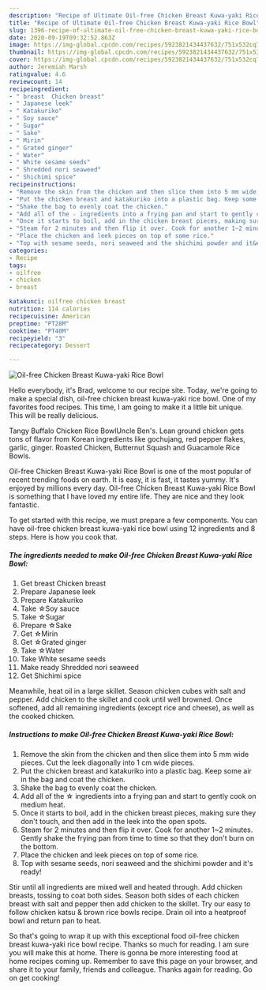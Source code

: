 ```yaml
---
description: "Recipe of Ultimate Oil-free Chicken Breast Kuwa-yaki Rice Bowl"
title: "Recipe of Ultimate Oil-free Chicken Breast Kuwa-yaki Rice Bowl"
slug: 1396-recipe-of-ultimate-oil-free-chicken-breast-kuwa-yaki-rice-bowl
date: 2020-09-19T09:32:52.863Z
image: https://img-global.cpcdn.com/recipes/5923821434437632/751x532cq70/oil-free-chicken-breast-kuwa-yaki-rice-bowl-recipe-main-photo.jpg
thumbnail: https://img-global.cpcdn.com/recipes/5923821434437632/751x532cq70/oil-free-chicken-breast-kuwa-yaki-rice-bowl-recipe-main-photo.jpg
cover: https://img-global.cpcdn.com/recipes/5923821434437632/751x532cq70/oil-free-chicken-breast-kuwa-yaki-rice-bowl-recipe-main-photo.jpg
author: Jeremiah Marsh
ratingvalue: 4.6
reviewcount: 14
recipeingredient:
- " breast  Chicken breast"
- " Japanese leek"
- " Katakuriko"
- " Soy sauce"
- " Sugar"
- " Sake"
- " Mirin"
- " Grated ginger"
- " Water"
- " White sesame seeds"
- " Shredded nori seaweed"
- " Shichimi spice"
recipeinstructions:
- "Remove the skin from the chicken and then slice them into 5 mm wide pieces. Cut the leek diagonally into 1 cm wide pieces."
- "Put the chicken breast and katakuriko into a plastic bag. Keep some air in the bag and coat the chicken."
- "Shake the bag to evenly coat the chicken."
- "Add all of the ☆ ingredients into a frying pan and start to gently cook on medium heat."
- "Once it starts to boil, add in the chicken breast pieces, making sure they don&#39;t touch, and then add in the leek into the open spots."
- "Steam for 2 minutes and then flip it over. Cook for another 1~2 minutes. Gently shake the frying pan from time to time so that they don&#39;t burn on the bottom."
- "Place the chicken and leek pieces on top of some rice."
- "Top with sesame seeds, nori seaweed and the shichimi powder and it&#39;s ready!"
categories:
- Recipe
tags:
- oilfree
- chicken
- breast

katakunci: oilfree chicken breast 
nutrition: 114 calories
recipecuisine: American
preptime: "PT28M"
cooktime: "PT40M"
recipeyield: "3"
recipecategory: Dessert

---
```



![Oil-free Chicken Breast Kuwa-yaki Rice Bowl](https://img-global.cpcdn.com/recipes/5923821434437632/751x532cq70/oil-free-chicken-breast-kuwa-yaki-rice-bowl-recipe-main-photo.jpg)

Hello everybody, it's Brad, welcome to our recipe site. Today, we're going to make a special dish, oil-free chicken breast kuwa-yaki rice bowl. One of my favorites food recipes. This time, I am going to make it a little bit unique. This will be really delicious.

Tangy Buffalo Chicken Rice BowlUncle Ben&#39;s. Lean ground chicken gets tons of flavor from Korean ingredients like gochujang, red pepper flakes, garlic, ginger. Roasted Chicken, Butternut Squash and Guacamole Rice Bowls.

Oil-free Chicken Breast Kuwa-yaki Rice Bowl is one of the most popular of recent trending foods on earth. It is easy, it is fast, it tastes yummy. It's enjoyed by millions every day. Oil-free Chicken Breast Kuwa-yaki Rice Bowl is something that I have loved my entire life. They are nice and they look fantastic.


To get started with this recipe, we must prepare a few components. You can have oil-free chicken breast kuwa-yaki rice bowl using 12 ingredients and 8 steps. Here is how you cook that.

<!--inarticleads1-->

##### The ingredients needed to make Oil-free Chicken Breast Kuwa-yaki Rice Bowl:

1. Get  breast  Chicken breast
1. Prepare  Japanese leek
1. Prepare  Katakuriko
1. Take  ☆Soy sauce
1. Take  ☆Sugar
1. Prepare  ☆Sake
1. Get  ☆Mirin
1. Get  ☆Grated ginger
1. Take  ☆Water
1. Take  White sesame seeds
1. Make ready  Shredded nori seaweed
1. Get  Shichimi spice


Meanwhile, heat oil in a large skillet. Season chicken cubes with salt and pepper. Add chicken to the skillet and cook until well browned. Once softened, add all remaining ingredients (except rice and cheese), as well as the cooked chicken. 

<!--inarticleads2-->

##### Instructions to make Oil-free Chicken Breast Kuwa-yaki Rice Bowl:

1. Remove the skin from the chicken and then slice them into 5 mm wide pieces. Cut the leek diagonally into 1 cm wide pieces.
1. Put the chicken breast and katakuriko into a plastic bag. Keep some air in the bag and coat the chicken.
1. Shake the bag to evenly coat the chicken.
1. Add all of the ☆ ingredients into a frying pan and start to gently cook on medium heat.
1. Once it starts to boil, add in the chicken breast pieces, making sure they don&#39;t touch, and then add in the leek into the open spots.
1. Steam for 2 minutes and then flip it over. Cook for another 1~2 minutes. Gently shake the frying pan from time to time so that they don&#39;t burn on the bottom.
1. Place the chicken and leek pieces on top of some rice.
1. Top with sesame seeds, nori seaweed and the shichimi powder and it&#39;s ready!


Stir until all ingredients are mixed well and heated through. Add chicken breasts, tossing to coat both sides. Season both sides of each chicken breast with salt and pepper then add chicken to the skillet. Try our easy to follow chicken katsu &amp; brown rice bowls recipe. Drain oil into a heatproof bowl and return pan to heat. 

So that's going to wrap it up with this exceptional food oil-free chicken breast kuwa-yaki rice bowl recipe. Thanks so much for reading. I am sure you will make this at home. There is gonna be more interesting food at home recipes coming up. Remember to save this page on your browser, and share it to your family, friends and colleague. Thanks again for reading. Go on get cooking!
